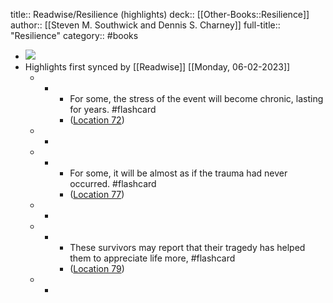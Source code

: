 title:: Readwise/Resilience (highlights)
deck:: [[Other-Books::Resilience]]
author:: [[Steven M. Southwick and Dennis S. Charney]]
full-title:: "Resilience"
category:: #books

- ![](https://images-na.ssl-images-amazon.com/images/I/41C6ZPKHPwL._SL200_.jpg)
- Highlights first synced by [[Readwise]] [[Monday, 06-02-2023]]
	- -
		- For some, the stress of the event will become chronic, lasting for years. #flashcard
		- ([Location 72](https://readwise.io/to_kindle?action=open&asin=B009GEY7WI&location=72))
	- -
	- -
		- For some, it will be almost as if the trauma had never occurred. #flashcard
		- ([Location 77](https://readwise.io/to_kindle?action=open&asin=B009GEY7WI&location=77))
	- -
	- -
		- These survivors may report that their tragedy has helped them to appreciate life more, #flashcard
		- ([Location 79](https://readwise.io/to_kindle?action=open&asin=B009GEY7WI&location=79))
	- -